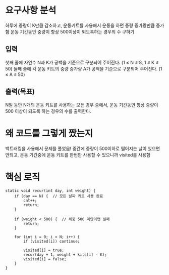 # 요구사항 분석
하루에 중량이 K만큼 감소하고, 운동키트를 사용해서 운동을 하면 중량 증가량만큼 증가함
운동 기간동안 중량이 항상 500이상이 되도록하는 경우의 수 구하기

## 입력
첫째 줄에 자연수 N과 K가 공백을 기준으로 구분되어 주어진다. (1 ≤ N ≤ 8, 1 ≤ K ≤ 50) 둘째 줄에 각 운동 키트의 중량 증가량 A가 공백을 기준으로 구분되어 주어진다. (1 ≤ A ≤ 50)

## 출력(목표)
N일 동안 N개의 운동 키트를 사용하는 모든 경우 중에서, 운동 기간동안 항상 중량이 500 이상이 되도록 하는 경우의 수를 출력한다.

# 왜 코드를 그렇게 짰는지
백트래킹을 사용해서 문제를 풀었음!
중간에 중량이 500이하로 떨어지는 날이 있으면 안되고,
운동 기간중에 운동 키트를 한번만 사용할 수 있으니까 visited를 사용함

# 핵심 로직
```declarative
static void recur(int day, int weight) {
    if (day == N) {  // 모든 날짜 키트 사용 완료
        cnt++;
        return;
    }

    if (weight < 500) {  // 체중 500 미만이면 실패
        return;
    }

    for (int i = 0; i < N; i++) {
        if (visited[i]) continue;

        visited[i] = true;
        recur(day + 1, weight + kits[i] - K);
        visited[i] = false;
    }
}
```
